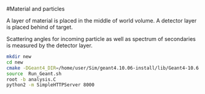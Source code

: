 #Material and particles

A layer of material is placed in the middle of world volume.
A detector layer is placed behind of target.

Scattering angles for incoming particle as well as spectrum of secondaries
is measured by the detector layer.


```bash
mkdir new
cd new
cmake -DGeant4_DIR=/home/user/Sim/geant4.10.06-install/lib/Geant4-10.6.0/ ../STL/
source  Run_Geant.sh
root -b analysis.C
python2 -m SimpleHTTPServer 8000
```

